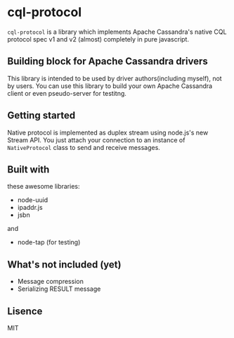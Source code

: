 # cql-protocol

`cql-protocol` is a library which implements Apache Cassandra's native CQL protocol spec v1 and v2 (almost) completely in pure javascript.

## Building block for Apache Cassandra drivers

This library is intended to be used by driver authors(including myself), not by users.
You can use this library to build your own Apache Cassandra client or even pseudo-server for testitng.

## Getting started

Native protocol is implemented as duplex stream using node.js's new Stream API.
You just attach your connection to an instance of `NativeProtocol` class to send and receive messages.

## Built with

these awesome libraries:

* node-uuid
* ipaddr.js
* jsbn

and

* node-tap (for testing)

## What's not included (yet)

* Message compression
* Serializing RESULT message

## Lisence

MIT
